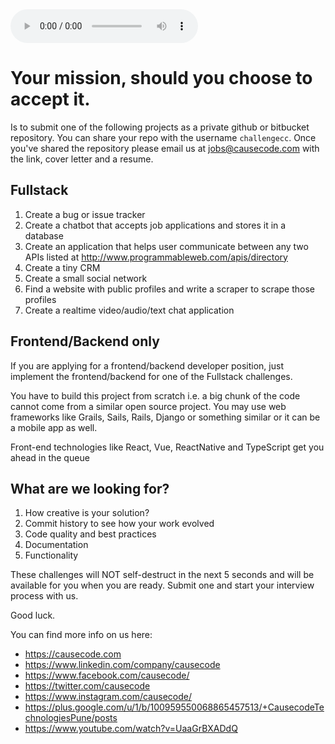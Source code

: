 <audio controls autoplay="autoplay">
  <source src="MissionImpossibleTheme.mp3"  type="audio/mpeg">
</audio>

# Your mission, should you choose to accept it.

Is to submit one of the following projects as a private github or bitbucket
repository. You can share your repo with the username `challengecc`. 
Once you've shared the repository please email us at jobs@causecode.com with the link, cover letter and a resume.

## Fullstack

1. Create a bug or issue tracker
2. Create a chatbot that accepts job applications and stores it in a database
3. Create an application that helps user communicate between any two APIs listed at http://www.programmableweb.com/apis/directory
4. Create a tiny CRM 
5. Create a small social network
6. Find a website with public profiles and write a scraper to scrape those profiles
7. Create a realtime video/audio/text chat application

## Frontend/Backend only

If you are applying for a frontend/backend developer position, just implement the frontend/backend for one of the Fullstack challenges.


You have to build this project from scratch i.e. a big chunk of the code cannot come from a similar open source project. 
You may use web frameworks like Grails, Sails, Rails, Django or something similar or it can be a mobile app as well.

Front-end technologies like React, Vue, ReactNative and TypeScript get you ahead in the queue

## What are we looking for?
1. How creative is your solution?
2. Commit history to see how your work evolved
3. Code quality and best practices
4. Documentation
5. Functionality

These challenges will NOT self-destruct in the next 5 seconds and will be available for you when you are ready. Submit one
and start your interview process with us.

Good luck.

You can find more info on us here:

* https://causecode.com
* https://www.linkedin.com/company/causecode
* https://www.facebook.com/causecode/
* https://twitter.com/causecode
* https://www.instagram.com/causecode/
* https://plus.google.com/u/1/b/100959550068865457513/+CausecodeTechnologiesPune/posts
* https://www.youtube.com/watch?v=UaaGrBXADdQ
